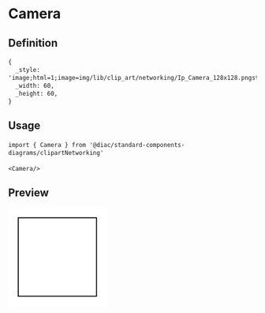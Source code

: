 # Camera

## Definition

```
{
  _style: 'image;html=1;image=img/lib/clip_art/networking/Ip_Camera_128x128.pngstrokeColor=none;',
  _width: 60,
  _height: 60,
}
```

## Usage

```
import { Camera } from '@diac/standard-components-diagrams/clipartNetworking'

<Camera/>
```

## Preview

<img src="./camera.png" width="200"/>
